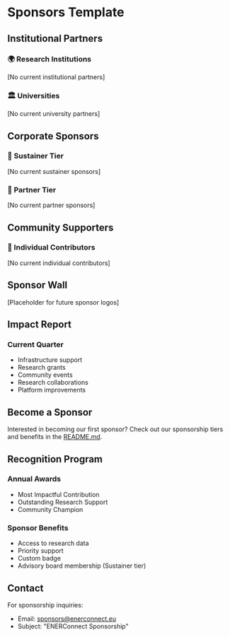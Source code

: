 # Sponsors Template

## Institutional Partners

### 🌍 Research Institutions
[No current institutional partners]

### 🏛️ Universities
[No current university partners]

## Corporate Sponsors

### 🌳 Sustainer Tier
[No current sustainer sponsors]

### 🌿 Partner Tier
[No current partner sponsors]

## Community Supporters

### 🌱 Individual Contributors
[No current individual contributors]

## Sponsor Wall

[Placeholder for future sponsor logos]

## Impact Report

### Current Quarter
- Infrastructure support
- Research grants
- Community events
- Research collaborations
- Platform improvements

## Become a Sponsor

Interested in becoming our first sponsor? Check out our sponsorship tiers and benefits in the [README.md](../README.md).

## Recognition Program

### Annual Awards
- Most Impactful Contribution
- Outstanding Research Support
- Community Champion

### Sponsor Benefits
- Access to research data
- Priority support
- Custom badge
- Advisory board membership (Sustainer tier)

## Contact

For sponsorship inquiries:
- Email: sponsors@enerconnect.eu
- Subject: "ENERConnect Sponsorship"
